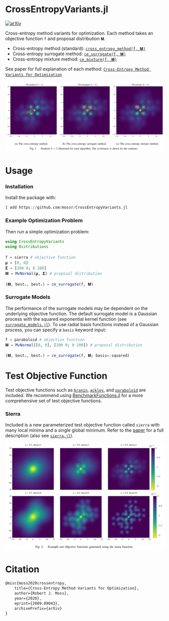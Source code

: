 # CrossEntropyVariants.jl

[![arXiv](https://img.shields.io/badge/arXiv-2009.09043-b31b1b.svg)](https://arxiv.org/abs/2009.09043)

Cross-entropy method variants for optimization. Each method takes an objective function `f` and proposal distribution `𝐌`. 
* Cross-entropy method (standard): [`cross_entropy_method(f, 𝐌)`](https://github.com/mossr/CrossEntropyVariants.jl/blob/master/src/CrossEntropyVariants.jl#L227)
* Cross-entropy surrogate method: [`ce_surrogate(f, 𝐌)`](https://github.com/mossr/CrossEntropyVariants.jl/blob/master/src/CrossEntropyVariants.jl#L65)
* Cross-entropy mixture method: [`ce_mixture(f, 𝐌)`](https://github.com/mossr/CrossEntropyVariants.jl/blob/master/src/CrossEntropyVariants.jl#L180)

See paper for full explanation of each method: [`Cross-Entropy Method Variants for Optimization`](https://arxiv.org/abs/2009.09043)

![Contour plots of CEM variants](https://github.com/mossr/CrossEntropyVariants.jl/blob/master/figures/cem-variants.png)

# Usage
### Installation
Install the package with:
```julia
] add https://github.com/mossr/CrossEntropyVariants.jl
```

### Example Optimization Problem
Then run a simple optimization problem:
```julia
using CrossEntropyVariants
using Distributions

f = sierra # objective function
𝛍 = [0, 0]
𝚺 = [200 0; 0 200]
𝐌 = MvNormal(𝛍, 𝚺) # proposal distribution

(𝐌, bestₓ, bestᵥ) = ce_surrogate(f, 𝐌)
```


### Surrogate Models
The performance of the surrogate models may be dependent on the underlying objective function. The default surrogate model is a Gaussian process with the squared exponential kernel function (see [`surrogate_models.jl`](https://github.com/mossr/CrossEntropyVariants.jl/blob/master/src/surrogate_models.jl)). To use radial basis functions instead of a Gaussian process, you can specify a `basis` keyword input:
```julia
f = paraboloid # objective function
𝐌 = MvNormal([0, 0], [200 0; 0 200]) # proposal distribution

(𝐌, bestₓ, bestᵥ) = ce_surrogate(f, 𝐌; basis=:squared)
```


# Test Objective Function

Test objective functions such as [`branin`](https://github.com/mossr/CrossEntropyVariants.jl/blob/master/src/test_objective_functions.jl#L3), [`ackley`](https://github.com/mossr/CrossEntropyVariants.jl/blob/master/src/test_objective_functions.jl#L7), and [`paraboloid`](https://github.com/mossr/CrossEntropyVariants.jl/blob/master/src/test_objective_functions.jl#L12) are included. We recommend using [BenchmarkFunctions.jl](https://github.com/rbalexan/BenchmarkFunctions.jl) for a more comprehensive set of test objective functions.

### Sierra
Included is a new parameterized test objective function called `sierra` with many local minima and a single global minimum. Refer to the [paper](http://web.stanford.edu/~mossr/pdf/cem_variants.pdf) for a full description (also see [`sierra.jl`](https://github.com/mossr/CrossEntropyVariants.jl/blob/master/src/sierra.jl)).

![Sierra test function](https://github.com/mossr/CrossEntropyVariants.jl/blob/master/figures/sierra-function.png)

# Citation
    @misc{moss2020crossentropy,
        title={Cross-Entropy Method Variants for Optimization},
        author={Robert J. Moss},
        year={2020},
        eprint={2009.09043},
        archivePrefix={arXiv}
    }